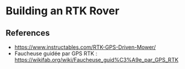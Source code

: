 # Building an RTK Rover



## References

* <https://www.instructables.com/RTK-GPS-Driven-Mower/>
* Faucheuse guidée par GPS RTK : <https://wikifab.org/wiki/Faucheuse_guid%C3%A9e_par_GPS_RTK>


